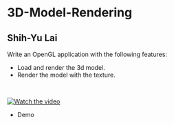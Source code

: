 # 3D-Model-Rendering
## Shih-Yu Lai
Write an OpenGL application with the following features:
- Load and render the 3d model. 
- Render the model with the texture.

<br>

 [![Watch the video](https://img.youtube.com/vi/hJhSyo3-nso/hqdefault.jpg)](https://youtu.be/hJhSyo3-nso)

  * Demo
